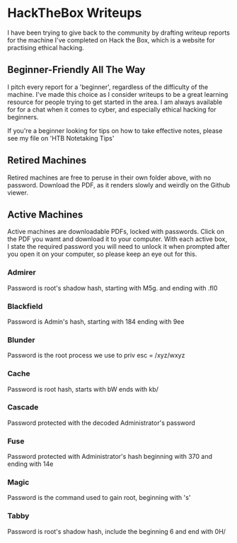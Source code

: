 # HackTheBox Writeups

I have been trying to give back to the community by drafting writeup reports for the machine I've completed on Hack the Box, which is a website for practising ethical hacking.

## Beginner-Friendly All The Way
I pitch every report for a 'beginner', regardless of the difficulty of the machine. I've made this choice as I consider writeups to be a great learning resource for people trying to get started in the area. I am always available for for a chat when it comes to cyber, and especially ethical hacking for beginners. 

If you're a beginner looking for tips on how to take effective notes, please see my file on 'HTB Notetaking Tips'

## Retired Machines
Retired machines are free to peruse in their own folder above, with no password. Download the PDF, as it renders slowly and weirdly on the Github viewer. 

## Active Machines
Active machines are downloadable PDFs, locked with passwords. Click on the PDF you wamt and download it to your computer. 
With each active box, I state the required password you will need to unlock it when prompted after you open it on your computer, so please keep an eye out for this. 

### Admirer
Password is root's shadow hash, starting with M5g. and ending with .fl0

### Blackfield
Password is Admin's hash, starting with 184 ending with 9ee

### Blunder
Password is the root process we use to priv esc =  /xyz/wxyz

### Cache
Password is root hash, starts with bW ends with kb/

### Cascade
Password protected with the decoded Administrator's password

### Fuse
Password protected with Administrator's hash beginning with 370 and ending with 14e

### Magic
Password is the command used to gain root, beginning with 's'

### Tabby
Password is root's shadow hash, include the beginning $6$ and end with 0H/
